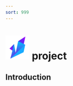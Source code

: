 ```yaml
---
sort: 999
---
```


#  <img src="https://raw.githubusercontent.com/DeepWiSe888/AIWiSeDoc/main/img/AIWISE.png" width="66" height="66"/>  project
## Introduction